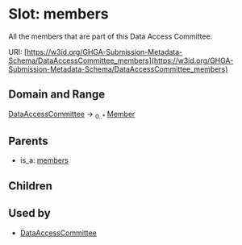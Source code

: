 
# Slot: members


All the members that are part of this Data Access Committee.

URI: [https://w3id.org/GHGA-Submission-Metadata-Schema/DataAccessCommittee_members](https://w3id.org/GHGA-Submission-Metadata-Schema/DataAccessCommittee_members)


## Domain and Range

[DataAccessCommittee](DataAccessCommittee.md) &#8594;  <sub>0..\*</sub> [Member](Member.md)

## Parents

 *  is_a: [members](members.md)

## Children


## Used by

 * [DataAccessCommittee](DataAccessCommittee.md)
